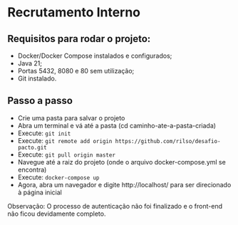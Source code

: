 # Recrutamento Interno

## Requisitos para rodar o projeto:

- Docker/Docker Compose instalados e configurados;
- Java 21;
- Portas 5432, 8080 e 80 sem utilização;
- Git instalado.

## Passo a passo

 - Crie uma pasta para salvar o projeto
 - Abra um terminal e vá até a pasta (cd caminho-ate-a-pasta-criada)
 - Execute: ```git init```
 - Execute: ```git remote add origin https://github.com/rilso/desafio-pacto.git```
 - Execute: ```git pull origin master```
 - Navegue até a raiz do projeto (onde o arquivo docker-compose.yml se encontra)
 - Execute: ```docker-compose up```
 - Agora, abra um navegador e digite http://localhost/ para ser direcionado à página inicial


Observação: O processo de autenticação não foi finalizado e o front-end não ficou devidamente completo.
